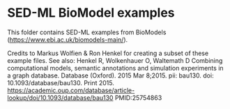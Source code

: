 # SED-ML BioModel examples
This folder contains SED-ML examples from BioModels (https://www.ebi.ac.uk/biomodels-main/).

Credits to Markus Wolfien & Ron Henkel for creating a subset of these example files.
See also: 
	Henkel R, Wolkenhauer O, Waltemath D
    Combining computational models, semantic annotations and simulation experiments in a graph database.
    Database (Oxford). 2015 Mar 8;2015. pii: bau130. doi: 10.1093/database/bau130. Print 2015.
    https://academic.oup.com/database/article-lookup/doi/10.1093/database/bau130 
    PMID:25754863 



